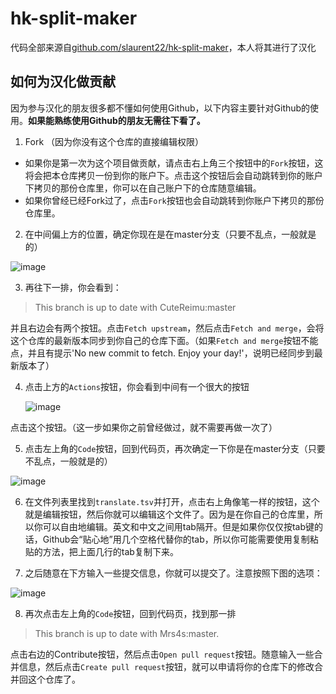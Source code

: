 # hk-split-maker

代码全部来源自[github.com/slaurent22/hk-split-maker](https://github.com/slaurent22/hk-split-maker)，本人将其进行了汉化

## 如何为汉化做贡献

因为参与汉化的朋友很多都不懂如何使用Github，以下内容主要针对Github的使用。**如果能熟练使用Github的朋友无需往下看了。**

1. Fork （因为你没有这个仓库的直接编辑权限）
  - 如果你是第一次为这个项目做贡献，请点击右上角三个按钮中的`Fork`按钮，这将会把本仓库拷贝一份到你的账户下。点击这个按钮后会自动跳转到你的账户下拷贝的那份仓库里，你可以在自己账户下的仓库随意编辑。
  - 如果你曾经已经Fork过了，点击`Fork`按钮也会自动跳转到你账户下拷贝的那份仓库里。

2. 在中间偏上方的位置，确定你现在是在master分支（只要不乱点，一般就是的）

![image](https://user-images.githubusercontent.com/77955264/150159712-36f3af43-22e0-4e27-a2cb-5d2a7c69e4d4.png)

3. 再往下一排，你会看到：
  > This branch is up to date with CuteReimu:master
   
   并且右边会有两个按钮。点击`Fetch upstream`，然后点击`Fetch and merge`，会将这个仓库的最新版本同步到你自己的仓库下面。（如果`Fetch and merge`按钮不能点，并且有提示'No new commit to fetch. Enjoy your day!'，说明已经同步到最新版本了）

4. 点击上方的`Actions`按钮，你会看到中间有一个很大的按钮

   ![image](https://user-images.githubusercontent.com/77955264/150159972-beb8e2fa-57d3-42aa-ae4c-8b684bb47f7a.png)

点击这个按钮。（这一步如果你之前曾经做过，就不需要再做一次了）

5. 点击左上角的`Code`按钮，回到代码页，再次确定一下你是在master分支（只要不乱点，一般就是的）

![image](https://user-images.githubusercontent.com/77955264/150159712-36f3af43-22e0-4e27-a2cb-5d2a7c69e4d4.png)

6. 在文件列表里找到`translate.tsv`并打开，点击右上角像笔一样的按钮，这个就是编辑按钮，然后你就可以编辑这个文件了。因为是在你自己的仓库里，所以你可以自由地编辑。英文和中文之间用tab隔开。但是如果你仅仅按tab键的话，Github会“贴心地”用几个空格代替你的tab，所以你可能需要使用复制粘贴的方法，把上面几行的tab复制下来。

7. 之后随意在下方输入一些提交信息，你就可以提交了。注意按照下图的选项：

![image](https://user-images.githubusercontent.com/77955264/150160711-93d77792-1d20-4918-8fc2-2f7ddbb627ab.png)

8. 再次点击左上角的`Code`按钮，回到代码页，找到那一排
  > This branch is up to date with Mrs4s:master.

  点击右边的Contribute按钮，然后点击`Open pull request`按钮。随意输入一些合并信息，然后点击`Create pull request`按钮，就可以申请将你的仓库下的修改合并回这个仓库了。

